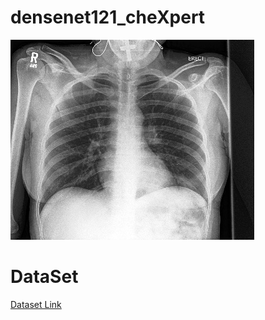# densenet121_cheXpert
![Sample DATA](study1/view1_frontal.jpg)


# DataSet
[Dataset Link](https://stanfordmlgroup.github.io/competitions/chexpert/)
